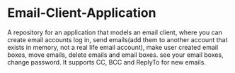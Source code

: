 # Email-Client-Application
A repository for an application that models an email client, where you can create email accounts log in, send emails(add them to another account that exists in memory, not a real life email account), make user created email boxes, move emails, delete emails and email boxes. see your email boxes, change password. It supports CC, BCC and ReplyTo for new emails.
